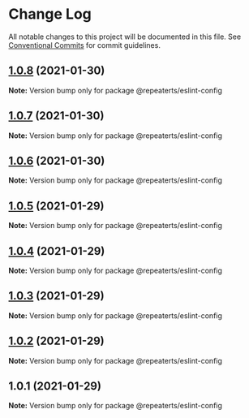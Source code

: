 # Change Log

All notable changes to this project will be documented in this file.
See [Conventional Commits](https://conventionalcommits.org) for commit guidelines.

## [1.0.8](https://github.com/repeaterts/utilities/compare/@repeaterts/eslint-config@1.0.7...@repeaterts/eslint-config@1.0.8) (2021-01-30)

**Note:** Version bump only for package @repeaterts/eslint-config





## [1.0.7](https://github.com/repeaterts/utilities/compare/@repeaterts/eslint-config@1.0.6...@repeaterts/eslint-config@1.0.7) (2021-01-30)

**Note:** Version bump only for package @repeaterts/eslint-config





## [1.0.6](https://github.com/repeaterts/utilities/compare/@repeaterts/eslint-config@1.0.5...@repeaterts/eslint-config@1.0.6) (2021-01-30)

**Note:** Version bump only for package @repeaterts/eslint-config





## [1.0.5](https://github.com/repeaterts/utilities/compare/@repeaterts/eslint-config@1.0.4...@repeaterts/eslint-config@1.0.5) (2021-01-29)

**Note:** Version bump only for package @repeaterts/eslint-config





## [1.0.4](https://github.com/repeaterts/utilities/compare/@repeaterts/eslint-config@1.0.3...@repeaterts/eslint-config@1.0.4) (2021-01-29)

**Note:** Version bump only for package @repeaterts/eslint-config





## [1.0.3](https://github.com/repeaterts/utilities/compare/@repeaterts/eslint-config@1.0.2...@repeaterts/eslint-config@1.0.3) (2021-01-29)

**Note:** Version bump only for package @repeaterts/eslint-config





## [1.0.2](https://github.com/repeaterts/utilities/compare/@repeaterts/eslint-config@1.0.1...@repeaterts/eslint-config@1.0.2) (2021-01-29)

**Note:** Version bump only for package @repeaterts/eslint-config





## 1.0.1 (2021-01-29)

**Note:** Version bump only for package @repeaterts/eslint-config
